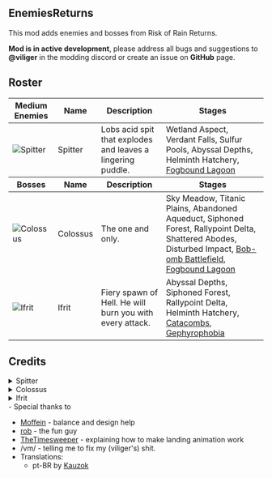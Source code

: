 ## EnemiesReturns

This mod adds enemies and bosses from Risk of Rain Returns.

**Mod is in active development**, please address all bugs and suggestions to **@viliger** in the modding discord or create an issue on **GitHub** page.

## Roster

<table>
	<thead>
		<tr>
			<th>Medium Enemies</th>
			<th>Name</th>
			<th>Description</th>
			<th>Stages</th>
		</tr>
	</thead>
	<tr>
		<td><img src="https://raw.githubusercontent.com/viliger2/RoR2_EnemiesReturns/main/EnemiesReturnsUnity/Assets/Enemies/Spitter/texSpitterIcon.png" alt="Spitter"></td>
		<td>Spitter</td>
		<td>Lobs acid spit that  explodes and leaves a lingering puddle.</td>
		<td>Wetland Aspect, Verdant Falls, Sulfur Pools, Abyssal Depths, Helminth Hatchery, <a href="https://thunderstore.io/package/JaceDaDorito/FogboundLagoon/">Fogbound Lagoon</a> </td>
	</tr>
	<thead>
		<tr>
			<th>Bosses</th>
			<th>Name</th>
			<th>Description</th>
			<th>Stages</th>
		</tr>
	</thead>
	<tr>
		<td><img src="https://raw.githubusercontent.com/viliger2/RoR2_EnemiesReturns/main/EnemiesReturnsUnity/Assets/Enemies/Colossus/texColossusIcon.png" alt="Colossus"></td>
		<td>Colossus</td>
		<td>The one and only.</td>
		<td>Sky Meadow, Titanic Plains, Abandoned Aqueduct, Siphoned Forest, Rallypoint Delta, Shattered Abodes, Disturbed Impact, <a href="https://thunderstore.io/package/viliger/BobombBattlefield/">Bob-omb Battlefield</a>, <a href="https://thunderstore.io/package/JaceDaDorito/FogboundLagoon/">Fogbound Lagoon</a></td>
	</tr>
	<tr>
		<td><img src="https://raw.githubusercontent.com/viliger2/RoR2_EnemiesReturns/refs/heads/main/EnemiesReturnsUnity/Assets/Enemies/Ifrit/texIconIfritBody.png" alt="Ifrit"></td>
		<td>Ifrit</td>
		<td>Fiery spawn of Hell. He will burn you with every attack.</td>
		<td>Abyssal Depths, Siphoned Forest, Rallypoint Delta, Helminth Hatchery, <a href="https://thunderstore.io/package/viliger/Catacombs/">Catacombs</a>, <a href="https://thunderstore.io/package/winterwonderland/SnowtimeStages/">Gephyrophobia</a></td>
	</tr>	
</table>

## Credits
<details>
<summary>Spitter</summary>

* Model by Jinazler
* Rigging and animation by Sentinel 
* Code by [viliger](https://thunderstore.io/package/viliger/)
* Additional animations and sounds by [rob](https://thunderstore.io/package/rob_gaming/)
* Majority of sounds come from RoR and RoRR
</details>

<details>
<summary>Colossus</summary>

* Model by Jinazler
* Rigging and animation by Sentinel 
* Code by [viliger](https://thunderstore.io/package/viliger/)
* Help with AI pathfinding by [DestroyedClone](https://thunderstore.io/package/DestroyedClone/)
* Additional sound design by [rob](https://thunderstore.io/package/rob_gaming/)
* Item pick model and texturing by [FORCED_REASSEMBLY](https://thunderstore.io/package/Forced_Reassembly/)
* Majority of sounds come from RoR, RoRR and WoW
* Laser charge sound - https://pixabay.com/sound-effects/charged-laser-7125/
* Woosh sound - https://pixabay.com/sound-effects/long-whoosh-194554/
</details>
<details>
<summary>Ifrit</summary>

* Model by Jinazler
* Rigging and animation by Sentinel 
* Code by [viliger](https://thunderstore.io/package/viliger/)
* Item pickup model and texture, pillar model, texture and animations by [FORCED_REASSEMBLY](https://thunderstore.io/package/Forced_Reassembly/)
* Majority of sounds come from RoR, RoRR and WoW
* Super natural explosion - https://pixabay.com/sound-effects/supernatural-explosion-104295/
* Monster breathing - https://pixabay.com/sound-effects/animal-breathing-monster-78392/
* hit sound(video game type) - https://pixabay.com/sound-effects/hit-soundvideo-game-type-230510/
</details>
- Special thanks to 

* [Moffein](https://thunderstore.io/package/Moffein/) - balance and design help
* [rob](https://thunderstore.io/package/rob_gaming/) - the fun guy
* [TheTimesweeper](https://thunderstore.io/package/TheTimesweeper/) - explaining how to make landing animation work
* /vm/ - telling me to fix my (viliger's) shit.
* Translations:
	* pt-BR by [Kauzok](https://github.com/Kauzok)